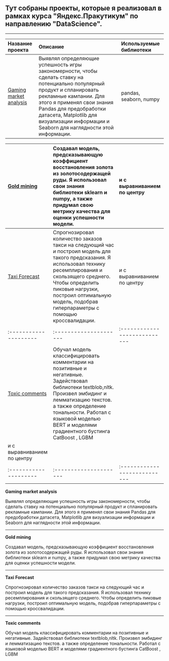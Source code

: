 ## Тут собраны проекты, которые я реализовал в рамках курса "Яндекс.Пракутикум" по направлению "DataScience".
***
| Название проекта             | Описание          | Используемые библиотеки                     |
| :-------------------- | :--------------------- |:---------------------------|
| [Gaming market analysis](https://github.com/Killdone/Kull/tree/master/Gaming%20market%20analysis) | Выявлял определяющие успешность игры закономерности, чтобы сделать ставку на потенциально популярный продукт и спланировать рекламные кампании. Для этого я применял свои знания Pandas для предобработки датасета, Matplotlib для визуализации информации и Seaborn для наглядности этой информации. | pandas, seaborn, numpy |

| [Gold mining](https://github.com/Killdone/Kull/tree/master/Gaming%20market%20analysis) | Создавал модель, предсказывающую коэффициент восстановления золота из золотосодержащей руды. Я использовал свои знания библиотеки sklearn и numpy, а также придумал свою метрику качества для оценки успешности модели. | и с выравниванием по центру |
| :-------------------- | :--------------------- |:---------------------------|
| [Taxi Forecast](https://github.com/Killdone/Kull/tree/master/Gaming%20market%20analysis) | Спрогнозировал количество заказов такси на следующий час и построил модель для такого предсказания. Я использовал технику ресемплирования и скользящего среднего. Чтобы определить пиковые нагрузки, построил оптимальную модель, подобрав гиперпараметры с помощью кроссвалидации. | и с выравниванием по центру |
| :-------------------- | :--------------------- |:---------------------------|
| [Toxic comments](https://github.com/Killdone/Kull/tree/master/Gaming%20market%20analysis) |Обучал модель классифицировать комментарии на позитивные и негативные. Задействовал библиотеки textblob,nltk. Произвел эмбидинг и лемматизацию текстов. а также определение тональности. Работал с языковой моделью BERT и моделями градиентного бустинга CatBoost , LGBM
 | и с выравниванием по центру |
| :-------------------- | :--------------------- |:---------------------------|


**Gaming market analysis**
 
  Выявлял определяющие успешность игры закономерности, чтобы сделать ставку на потенциально популярный продукт и спланировать рекламные кампании. Для этого я применял свои знания Pandas для предобработки датасета, Matplotlib для визуализации информации и Seaborn для наглядности этой информации.
***
**Gold mining**

  Создавал модель, предсказывающую коэффициент восстановления золота из золотосодержащей руды. Я использовал свои знания библиотеки sklearn и numpy, а также придумал свою метрику качества для оценки успешности модели.
***  
**Taxi Forecast**
  
  Спрогнозировал количество заказов такси на следующий час и построил модель для такого предсказания. Я использовал технику ресемплирования и скользящего среднего. Чтобы определить пиковые нагрузки, построил оптимальную модель, подобрав гиперпараметры с помощью кроссвалидации.
***  
**Toxic comments** 
 
  Обучал модель классифицировать комментарии на позитивные и негативные. Задействовал библиотеки textblob,nltk. Произвел эмбидинг и лемматизацию текстов. а также определение тональности. Работал с языковой моделью BERT и моделями градиентного бустинга CatBoost , LGBM
